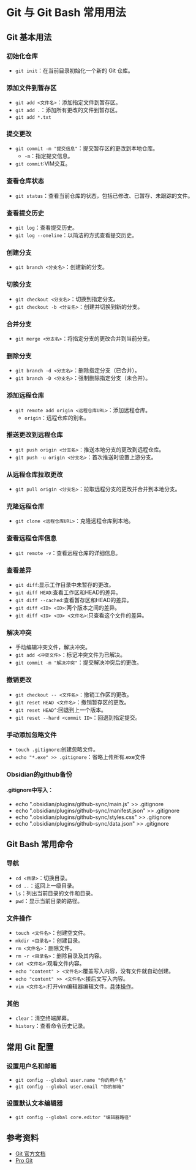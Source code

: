 # Git 与 Git Bash 常用用法


## Git 基本用法

### 初始化仓库

* `git init`：在当前目录初始化一个新的 Git 仓库。

### 添加文件到暂存区

* `git add <文件名>`：添加指定文件到暂存区。
* `git add .`：添加所有更改的文件到暂存区。
* `git add *.txt`


### 提交更改

* `git commit -m "提交信息"`：提交暂存区的更改到本地仓库。
    * `-m`：指定提交信息。
* `git commit`:VIM交互。

### 查看仓库状态

* `git status`：查看当前仓库的状态，包括已修改、已暂存、未跟踪的文件。

### 查看提交历史

* `git log`：查看提交历史。
* `git log --oneline`：以简洁的方式查看提交历史。

### 创建分支

* `git branch <分支名>`：创建新的分支。

### 切换分支

* `git checkout <分支名>`：切换到指定分支。
* `git checkout -b <分支名>`：创建并切换到新的分支。

### 合并分支

* `git merge <分支名>`：将指定分支的更改合并到当前分支。

### 删除分支

* `git branch -d <分支名>`：删除指定分支（已合并）。
* `git branch -D <分支名>`：强制删除指定分支（未合并）。

### 添加远程仓库

* `git remote add origin <远程仓库URL>`：添加远程仓库。
    * `origin`：远程仓库的别名。

### 推送更改到远程仓库

* `git push origin <分支名>`：推送本地分支的更改到远程仓库。
* `git push -u origin <分支名>`：首次推送时设置上游分支。

### 从远程仓库拉取更改

* `git pull origin <分支名>`：拉取远程分支的更改并合并到本地分支。

### 克隆远程仓库

* `git clone <远程仓库URL>`：克隆远程仓库到本地。

### 查看远程仓库信息

* `git remote -v`：查看远程仓库的详细信息。

### 查看差异
- `git diff`:显示工作目录中未暂存的更改。
- `git diff HEAD`:查看工作区和HEAD的差异。
- `git diff --cached`:查看暂存区和HEAD的差异。
- `git diff <ID> <ID>`:两个版本之间的差异。
- `git diff <ID> <ID> <文件名>`:只查看这个文件的差异。


### 解决冲突

* 手动编辑冲突文件，解决冲突。
* `git add <冲突文件>`：标记冲突文件为已解决。
* `git commit -m "解决冲突"`：提交解决冲突后的更改。

### 撤销更改

* `git checkout -- <文件名>`：撤销工作区的更改。
* `git reset HEAD <文件名>`：撤销暂存区的更改。
* `git reset HEAD^`:回退到上一个版本。
* `git reset --hard <commit ID>`：回退到指定提交。

### 手动添加忽略文件
- `touch .gitignore`:创建忽略文件。
- `echo "*.exe" >> .gitignore`：省略上传所有.exe文件

### Obsidian的github备份
#### .gitignore中写入：
- echo ".obsidian/plugins/github-sync/main.js" >> .gitignore
- echo ".obsidian/plugins/github-sync/manifest.json" >> .gitignore
- echo ".obsidian/plugins/github-sync/styles.css" >> .gitignore
- echo ".obsidian/plugins/github-sync/data.json" >> .gitignore

## Git Bash 常用命令

### 导航

* `cd <目录>`：切换目录。
* `cd ..`：返回上一级目录。
* `ls`：列出当前目录的文件和目录。
* `pwd`：显示当前目录的路径。

### 文件操作

* `touch <文件名>`：创建空文件。
* `mkdir <目录名>`：创建目录。
* `rm <文件名>`：删除文件。
* `rm -r <目录名>`：删除目录及其内容。
* `cat <文件名>`:观看文件内容。
* `echo "content" > <文件名>`:覆盖写入内容，没有文件就自动创建。
* `echo "content" >> <文件名>`:接后文写入内容。
* `vim <文件名>`:打开vim编辑器编辑文件。[具体操作](VIM)。


### 其他

* `clear`：清空终端屏幕。
* `history`：查看命令历史记录。

## 常用 Git 配置

### 设置用户名和邮箱

* `git config --global user.name "你的用户名"`
* `git config --global user.email "你的邮箱"`

### 设置默认文本编辑器

* `git config --global core.editor "编辑器路径"`



## 参考资料

* [Git 官方文档](https://git-scm.com/doc)
* [Pro Git](https://git-scm.com/book/zh/v2)



